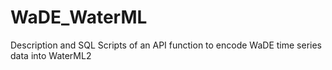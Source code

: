# WaDE_WaterML
Description and SQL Scripts of an API function to encode WaDE time series data into WaterML2
